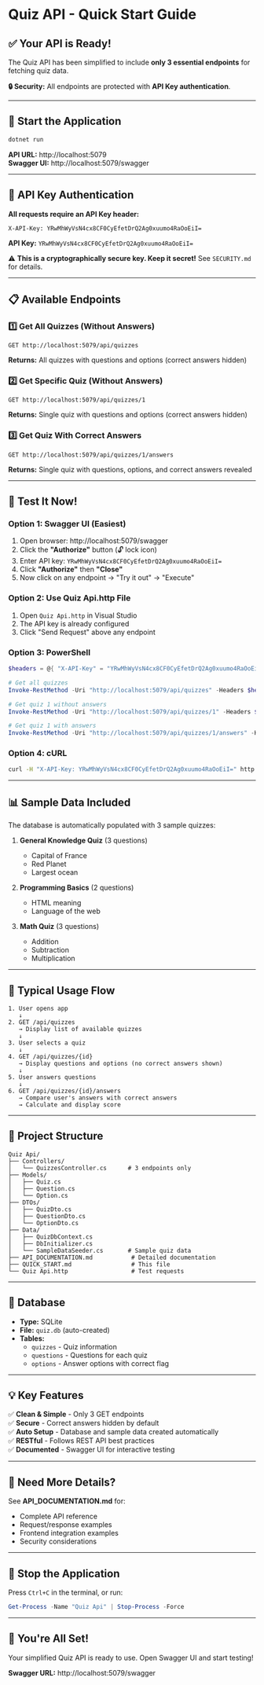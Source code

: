 # Quiz API - Quick Start Guide

## ✅ Your API is Ready!

The Quiz API has been simplified to include **only 3 essential endpoints** for fetching quiz data.

**🔒 Security:** All endpoints are protected with **API Key authentication**.

---

## 🚀 Start the Application

```bash
dotnet run
```

**API URL:** http://localhost:5079  
**Swagger UI:** http://localhost:5079/swagger

---

## 🔑 API Key Authentication

**All requests require an API Key header:**

```
X-API-Key: YRwMhWyVsN4cx8CF0CyEfetDrQ2Ag0xuumo4RaOoEiI=
```

**API Key:** `YRwMhWyVsN4cx8CF0CyEfetDrQ2Ag0xuumo4RaOoEiI=`

⚠️ **This is a cryptographically secure key. Keep it secret!** See `SECURITY.md` for details.

---

## 📋 Available Endpoints

### 1️⃣ Get All Quizzes (Without Answers)
```http
GET http://localhost:5079/api/quizzes
```
**Returns:** All quizzes with questions and options (correct answers hidden)

### 2️⃣ Get Specific Quiz (Without Answers)
```http
GET http://localhost:5079/api/quizzes/1
```
**Returns:** Single quiz with questions and options (correct answers hidden)

### 3️⃣ Get Quiz With Correct Answers
```http
GET http://localhost:5079/api/quizzes/1/answers
```
**Returns:** Single quiz with questions, options, and correct answers revealed

---

## 🧪 Test It Now!

### Option 1: Swagger UI (Easiest)
1. Open browser: http://localhost:5079/swagger
2. Click the **"Authorize"** button (🔓 lock icon)
3. Enter API key: `YRwMhWyVsN4cx8CF0CyEfetDrQ2Ag0xuumo4RaOoEiI=`
4. Click **"Authorize"** then **"Close"**
5. Now click on any endpoint → "Try it out" → "Execute"

### Option 2: Use Quiz Api.http File
1. Open `Quiz Api.http` in Visual Studio
2. The API key is already configured
3. Click "Send Request" above any endpoint

### Option 3: PowerShell
```powershell
$headers = @{ "X-API-Key" = "YRwMhWyVsN4cx8CF0CyEfetDrQ2Ag0xuumo4RaOoEiI=" }

# Get all quizzes
Invoke-RestMethod -Uri "http://localhost:5079/api/quizzes" -Headers $headers

# Get quiz 1 without answers
Invoke-RestMethod -Uri "http://localhost:5079/api/quizzes/1" -Headers $headers

# Get quiz 1 with answers
Invoke-RestMethod -Uri "http://localhost:5079/api/quizzes/1/answers" -Headers $headers
```

### Option 4: cURL
```bash
curl -H "X-API-Key: YRwMhWyVsN4cx8CF0CyEfetDrQ2Ag0xuumo4RaOoEiI=" http://localhost:5079/api/quizzes
```

---

## 📊 Sample Data Included

The database is automatically populated with 3 sample quizzes:

1. **General Knowledge Quiz** (3 questions)
   - Capital of France
   - Red Planet
   - Largest ocean

2. **Programming Basics** (2 questions)
   - HTML meaning
   - Language of the web

3. **Math Quiz** (3 questions)
   - Addition
   - Subtraction
   - Multiplication

---

## 🎯 Typical Usage Flow

```
1. User opens app
   ↓
2. GET /api/quizzes
   → Display list of available quizzes
   ↓
3. User selects a quiz
   ↓
4. GET /api/quizzes/{id}
   → Display questions and options (no correct answers shown)
   ↓
5. User answers questions
   ↓
6. GET /api/quizzes/{id}/answers
   → Compare user's answers with correct answers
   → Calculate and display score
```

---

## 📁 Project Structure

```
Quiz Api/
├── Controllers/
│   └── QuizzesController.cs      # 3 endpoints only
├── Models/
│   ├── Quiz.cs
│   ├── Question.cs
│   └── Option.cs
├── DTOs/
│   ├── QuizDto.cs
│   ├── QuestionDto.cs
│   └── OptionDto.cs
├── Data/
│   ├── QuizDbContext.cs
│   ├── DbInitializer.cs
│   └── SampleDataSeeder.cs       # Sample quiz data
├── API_DOCUMENTATION.md           # Detailed documentation
├── QUICK_START.md                 # This file
└── Quiz Api.http                  # Test requests
```

---

## 🔧 Database

- **Type:** SQLite
- **File:** `quiz.db` (auto-created)
- **Tables:** 
  - `quizzes` - Quiz information
  - `questions` - Questions for each quiz
  - `options` - Answer options with correct flag

---

## 💡 Key Features

✅ **Clean & Simple** - Only 3 GET endpoints  
✅ **Secure** - Correct answers hidden by default  
✅ **Auto Setup** - Database and sample data created automatically  
✅ **RESTful** - Follows REST API best practices  
✅ **Documented** - Swagger UI for interactive testing  

---

## 📖 Need More Details?

See **API_DOCUMENTATION.md** for:
- Complete API reference
- Request/response examples
- Frontend integration examples
- Security considerations

---

## 🛑 Stop the Application

Press `Ctrl+C` in the terminal, or run:
```powershell
Get-Process -Name "Quiz Api" | Stop-Process -Force
```

---

## 🎉 You're All Set!

Your simplified Quiz API is ready to use. Open Swagger UI and start testing!

**Swagger URL:** http://localhost:5079/swagger
